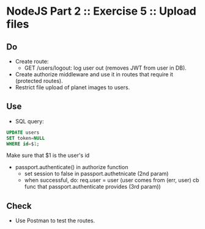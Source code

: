 # NodeJS Part 2 :: Exercise 5 :: Upload files

## Do

- Create route:
    - GET /users/logout: log user out (removes JWT from user in DB).
- Create authorize middleware and use it in routes that require it (protected routes).
- Restrict file upload of planet images to users.

## Use

- SQL query:

```sql
UPDATE users
SET token=NULL
WHERE id=$1;
```
Make sure that $1 is the user's id

- passport.authenticate() in authorize function
    - set session to false in passport.authetnicate (2nd param)
    - when successful, do: req.user = user (user comes from (err, user) cb func that passport.authenticate provides (3rd param))

## Check

- Use Postman to test the routes.
